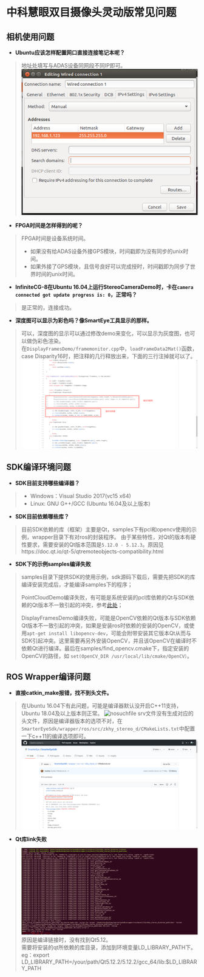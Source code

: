 # 中科慧眼双目摄像头灵动版常见问题

## 相机使用问题

- **Ubuntu应该怎样配置网口直接连接笔记本呢？**
> 地址处填写与ADAS设备同网段不同IP即可。  
![connection](..\assets\connection.png)

- **FPGA时间是怎样得到的呢？**
> FPGA时间是设备系统时间。
> * 如果没有给ADAS设备外接GPS模块，时间戳即为没有同步的unix时间。  
> * 如果外接了GPS模块，且信号良好可以完成授时，时间戳即为同步了世界时间的unix时间。  

- **InfiniteCG-8在Ubuntu 16.04上运行StereoCameraDemo时，卡在`camera connected got update progress is: 0`，正常吗？**
> 是正常的，连接成功。

- **深度图可以显示为彩色吗？像SmartEye工具显示的那样。**
> 可以，深度图的显示可以通过修改demo来变化，可以显示为灰度图，也可以做伪彩色渲染。  
在`DisplayFramesDemo/framemonitor.cpp`中，`loadFrameData2Mat()`函数，case Disparity16时，把注释的几行释放出来，下面的三行注掉就可以了。
![Display](..\assets\Display.jpg)


## SDK编译环境问题

- **SDK目前支持哪些编译器？**
> * Windows：Visual Studio 2017(vc15 x64)
> * Linux: GNU G++/GCC (Ubuntu 16.04及以上版本)


- **SDK目前依赖哪些库？**
> 目前SDK依赖的库（框架）主要是Qt，samples下有pcl和opencv使用的示例，wrapper目录下有对ros的封装程序。
> 由于某些特性，对Qt的版本有硬性要求，需要安装的Qt版本范围是`5.12.0 - 5.12.3`。原因见https://doc.qt.io/qt-5/qtremoteobjects-compatibility.html

- **SDK下的示例samples编译失败**
> samples目录下提供SDK的使用示例，sdk源码下载后，需要先把SDK的库编译安装完成后，才能编译samples下的程序；
>
> PointCloudDemo编译失败，有可能是系统安装的pcl库依赖的Qt与SDK依赖的Qt版本不一致引起的冲突，参考[此处](setup/env?id=pcl)；
>
> DisplayFramesDemo编译失败，可能是OpenCV依赖的Qt版本与SDK依赖Qt版本不一致引起的冲突，如果是安装ros时依赖的安装的OpenCV，或使用`apt-get install libopencv-dev`，可能会附带安装其它版本Qt从而与SDK引起冲突。这里需要再另外安装OpenCV，并且该OpenCV在编译时不依赖Qt进行编译。最后在samples/find_opencv.cmake下，指定安装的OpenCV的路径，如 `set(OpenCV_DIR /usr/local/lib/cmake/OpenCV）`。


## ROS Wrapper编译问题

- **直接catkin_make报错，找不到头文件。**
> 在Ubuntu 16.04下有此问题，可能是编译器默认没开启C++11支持，Ubuntu 18.04及以上版本则正常。
> ![nosuchfile](..\assets\nosuchfile.jpg)
srv文件没有生成对应的头文件，原因是编译器版本的选项不对，在`SmarterEyeSdk/wrapper/ros/src/zkhy_stereo_d/CMakeLists.txt`中配置一下c++11的编译选项即可。  
![c++](..\assets\c++.png)

- **Qt库link失败**
> ![make](..\assets\make.png)
原因是编译链接时，没有找到Qt5.12。  
需要将安装的qt所依赖的库目录，添加到环境变量LD_LIBRARY_PATH下。  
eg：export LD_LIBRARY_PATH=/your/path/Qt5.12.2/5.12.2/gcc_64/lib:$LD_LIBRARY_PATH   
